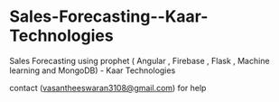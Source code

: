 # Sales-Forecasting--Kaar-Technologies
Sales Forecasting using prophet ( Angular , Firebase , Flask , Machine learning and MongoDB) - Kaar Technologies


contact (vasantheeswaran3108@gmail.com) for help 
